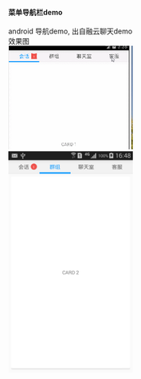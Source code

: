 ####  菜单导航栏demo 
android  导航demo,  出自融云聊天demo <br>
  效果图  <br>
<img src="screenshot/效果图.gif" width="250px">　　
<img src="screenshot/effect.png" width="250px">
